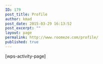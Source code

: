 ```yaml
---
ID: 179
post_title: Profile
author: kmad
post_date: 2015-03-29 16:13:52
post_excerpt: ""
layout: page
permalink: http://www.roomeze.com/profile/
published: true
---
```

[wps-activity-page]